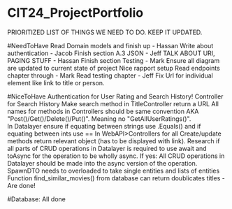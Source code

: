 # CIT24_ProjectPortfolio
PRIORITIZED LIST OF THINGS WE NEED TO DO. 
KEEP IT UPDATED.


#NeedToHave
Read Domain models and finish up - Hassan
Write about authentication - Jacob
Finish section A.3 JSON - Jeff
TALK ABOUT URI, PAGING STUFF - Hassan
Finish section Testing - Mark
Ensure all diagram are updated to current state of project
Nice rapport setup
Read endpoints chapter through - Mark
Read testing chapter - Jeff
Fix Url for individual element like link to title or person.


#NiceToHave
Authentication for User Rating and Search History!
Controller for Search History
Make search method in TitleController return a URL
All names for methods in Controllers should be same convention AKA "Post()/Get()/Delete()/Put()". Meaning no "GetAllUserRatings()".  
In Datalayer ensure if equating between strings use .Equals() and if equating between ints use ==
In WebAPI>Controllers for all Create/update methods return relevant object (has to be displayed with link).
Research if all parts of CRUD operations in Datalayer is required to use await and toAsync for the operation to be wholly async. 
If yes: All CRUD operations in Datalayer should be made into the async version of the operation.
SpawnDTO needs to overloaded to take single entities and lists of entities
Function find_similar_movies() from database can return doublicates titles - Are done!


#Database:
All done
